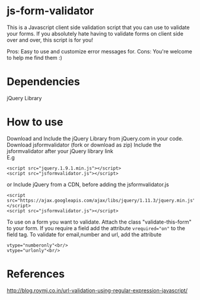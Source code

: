 # js-form-validator
This is a Javascript client side validation script that you can use to validate your forms.
If you absolutely hate having to validate forms on client side over and over, this script is for you!

Pros: Easy to use and customize error messages for.
Cons: You're welcome to help me find them  :)

Dependencies
============
jQuery Library



How to use
==========
Download and Include the jQuery Library from jQuery.com in your code.<br/>
Download jsformvalidator (fork or download as zip)
Include the jsformvalidator after your jQuery library link <br/>
E.g 

```
<script src="jquery.1.9.1.min.js"></script>
<script src="jsformvalidator.js"></script>
```
or Include jQuery from a CDN, before adding the jsformvalidator.js

```
<script src="https://ajax.googleapis.com/ajax/libs/jquery/1.11.3/jquery.min.js"></script>
<script src="jsformvalidator.js"></script>

```
To use on a form you want to validate.
Attach the class "validate-this-form" to your form.
If you require a field add the attribute ``` vrequired="on" ``` to the field tag.
To validate for email,number and url, add the attribute 
```vtype="emailonly"<br/>
vtype="numberonly"<br/>
vtype="urlonly"<br/>
```









References
==========
http://blog.roymj.co.in/url-validation-using-regular-expression-javascript/
